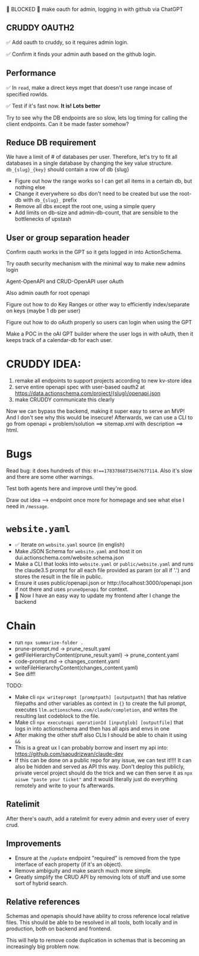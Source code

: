 🚫 BLOCKED 🚫 make oauth for admin, logging in with github via ChatGPT

## CRUDDY OAUTH2

✅ Add oauth to cruddy, so it requires admin login.

✅ Confirm it finds your admin auth based on the github login.

## Performance

✅ In `read`, make a direct keys mget that doesn't use range incase of specified rowIds.

✅ Test if it's fast now. **It is! Lots better**

Try to see why the DB endpoints are so slow, lets log timing for calling the client endpoints. Can it be made faster somehow?

## Reduce DB requirement

We have a limit of # of databases per user. Therefore, let's try to fit all databases in a single database by changing the key value structure. `db_{slug}_{key}` should contain a row of db {slug}

- Figure out how the range works so I can get all items in a certain db, but nothing else
- Change it everywhere so dbs don't need to be created but use the root-db with `db_{slug}_` prefix
- Remove all dbs except the root one, using a simple query
- Add limits on db-size and admin-db-count, that are sensible to the bottlenecks of upstash

## User or group separation header

Confirm oauth works in the GPT so it gets logged in into ActionSchema.

Try oauth security mechanism with the minimal way to make new admins login

Agent-OpenAPI and CRUD-OpenAPI user oAuth

Also admin oauth for root openapi

Figure out how to do Key Ranges or other way to efficiently index/separate on keys (maybe 1 db per user)

Figure out how to do oAuth properly so users can login when using the GPT

Make a POC in the oAI GPT builder where the user logs in with oAuth, then it keeps track of a calendar-db for each user.

# CRUDDY IDEA:

1. remake all endpoints to support projects according to new kv-store idea
2. serve entire openapi spec with user-based oauth2 at https://data.actionschema.com/project/{slug}/openapi.json
3. make CRUDDY communicate this clearly

Now we can bypass the backend, making it super easy to serve an MVP! And I don't see why this would be insecure! Afterwards, we can use a CLI to go from openapi + problem/solution ==> sitemap.xml with description ==> html.

# Bugs

Read bug: it does hundreds of this: `0!==17837860735467677114`. Also it's slow and there are some other warnings.

Test both agents here and improve until they're good.

Draw out idea --> endpoint once more for homepage and see what else I need in `/message`.

# `website.yaml`

- ✅ Iterate on `website.yaml` source (in english)
- Make JSON Schema for `website.yaml` and host it on dui.actionschema.com/website.schema.json
- Make a CLI that looks into `website.yaml` or `public/website.yaml` and runs the claude3.5 prompt for all each file provided as param (or all if '.') and stores the result in the file in public.
- Ensure it uses public/openapi.json or http://localhost:3000/openapi.json if not there and uses `pruneOpenapi` for context.
- 🎉 Now I have an easy way to update my frontend after I change the backend

# Chain

- run `npx summarize-folder .`
- prune-prompt.md -> prune_result.yaml
- getFileHierarchyContent(prune_result.yaml) -> prune_content.yaml
- code-prompt.md -> changes_content.yaml
- writeFileHierarchyContent(changes_content.yaml)
- See diff!

TODO:

- Make cli `npx writeprompt [promptpath] [outputpath]` that has relative filepaths and other variables as context in `{}` to create the full prompt, executes `llm.actionschema.com/claude/completion`, and writes the resulting last codeblock to the file.
- Make cli `npx executeapi operationId [inputglob] [outputfile]` that logs in into actionschema and then has all apis and envs in one
- After making the other stuff also CLIs I should be able to chain it using `&&`
- This is a great ux I can probably borrow and insert my api into: https://github.com/saoudrizwan/claude-dev
- If this can be done on a public repo for any issue, we can test it!!!! It can also be hidden and served as API this way. Don't deploy this publicly, private vercel project should do the trick and we can then serve it as `npx aiswe "paste your ticket"` and it would literally just do everything remotely and write to your fs afterwards.

## Ratelimit

After there's oauth, add a ratelimit for every admin and every user of every crud.

## Improvements

- Ensure at the `/update` endpoint "required" is removed from the type interface of each property (if it's an object).
- Remove ambiguity and make search much more simple.
- Greatly simplify the CRUD API by removing lots of stuff and use some sort of hybrid search.

## Relative references

Schemas and openapis should have ability to cross reference local relative files. This should be able to be resolved in all tools, both locally and in production, both on backend and frontend.

This will help to remove code duplication in schemas that is becoming an increasingly big problem now.
